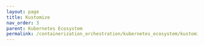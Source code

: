 ```yaml
---
layout: page
title: Kustomize
nav_order: 3
parent: Kubernetes Ecosystem
permalink: /containerization_orchestration/kubernetes_ecosystem/kustomize
---
```

